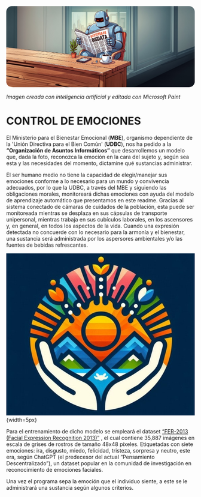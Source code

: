 <img src="Imagenes/readme.jpg" alt="Imagen creada con inteligencia artificial y editada con Microsoft Paint" style="border-radius: 15px;">

*Imagen creada con inteligencia artificial y editada con Microsoft Paint*


# CONTROL DE EMOCIONES
El Ministerio para el Bienestar Emocional (**MBE**), organismo dependiente de la 'Unión Directiva para el Bien Común' (**UDBC**), nos ha pedido a la **“Organización de Asuntos Informáticos”** que desarrollemos un modelo que, dada la foto, reconozca la emoción en la cara del sujeto y, según sea esta y las necesidades del momento, dictamine qué sustancias administrar.

El ser humano medio no tiene la capacidad de elegir/manejar sus emociones conforme a lo necesario para un mundo y convivencia adecuados, por lo que la UDBC, a través del MBE y siguiendo las obligaciones morales, monitoreará dichas emociones con ayuda del modelo de aprendizaje automático que presentamos en este readme. Gracias al sistema conectado de cámaras de cuidados de la población, esta puede ser monitoreada mientras se desplaza en sus cápsulas de transporte unipersonal, mientras trabaja en sus cubículos laborales, en los ascensores y, en general, en todos los aspectos de la vida. Cuando una expresión detectada no concuerde con lo necesario para la armonía y el bienestar, una sustancia será administrada por los aspersores ambientales y/o las fuentes de bebidas refrescantes. 

![Ministerio para el Bienestar Emocional](Imagenes/MBE.jpg){width=5px}


Para el entrenamiento de dicho modelo se empleará el dataset [“FER-2013 (Facial Expression Recognition 2013)”](https://www.kaggle.com/datasets/msambare/fer2013)
, el cual contiene 35,887 imágenes en escala de grises de rostros de tamaño 48x48 píxeles. Etiquetadas con siete emociones: ira, disgusto, miedo, felicidad, tristeza, sorpresa y neutro, este era, según ChatGPT (el predecesor del actual “Pensamiento Descentralizado”), un dataset popular en la comunidad de investigación en reconocimiento de emociones faciales.

Una vez el programa sepa la emoción que el individuo siente, a este se le administrará una sustancia según algunos criterios.
